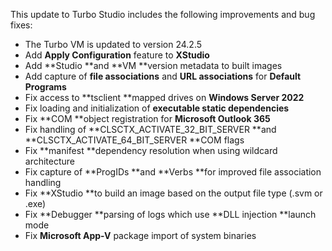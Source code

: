 This update to Turbo Studio includes the following improvements and bug fixes:

- The Turbo VM is updated to version 24.2.5
- Add **Apply Configuration** feature to **XStudio**
- Add **Studio **and **VM **version metadata to built images
- Add capture of **file associations** and **URL associations** for **Default Programs**
- Fix access to **tsclient **mapped drives on **Windows Server 2022**
- Fix loading and initialization of **executable static dependencies**
- Fix **COM **object registration for **Microsoft Outlook 365**
- Fix handling of **CLSCTX_ACTIVATE_32_BIT_SERVER **and **CLSCTX_ACTIVATE_64_BIT_SERVER **COM flags
- Fix **manifest **dependency resolution when using wildcard architecture
- Fix capture of **ProgIDs **and **Verbs **for improved file association handling
- Fix **XStudio **to build an image based on the output file type (.svm or .exe)
- Fix **Debugger **parsing of logs which use **DLL injection **launch mode
- Fix **Microsoft App-V** package import of system binaries



